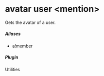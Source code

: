 # avatar user &lt;mention&gt;

Gets the avatar of a user.
			

##### Aliases

* a!member


##### Plugin
Utilities